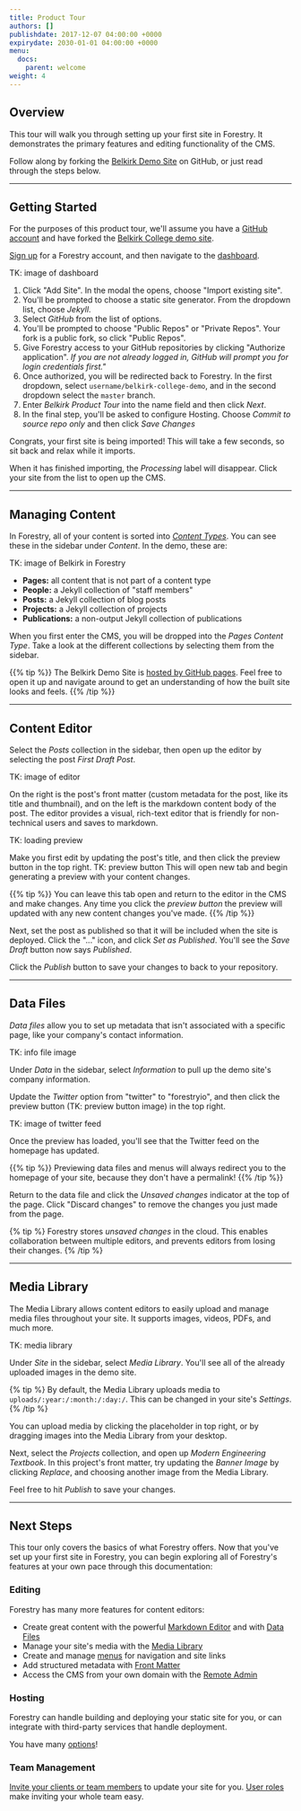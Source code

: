 ```yaml
---
title: Product Tour
authors: []
publishdate: 2017-12-07 04:00:00 +0000
expirydate: 2030-01-01 04:00:00 +0000
menu:
  docs:
    parent: welcome
weight: 4
---
```

## Overview
This tour will walk you through setting up your first site in Forestry. It demonstrates the primary features and editing functionality of the CMS.

Follow along by forking the [Belkirk Demo Site](https://github.com/forestryio/belkirk-jekyll-demo) on GitHub, or just read through the steps below.

---

## Getting Started
For the purposes of this product tour, we'll assume you have a [GitHub account](https://github.com/signup) and have forked the [Belkirk College demo site](https://github.com/forestryio/belkirk-demo-site).

[Sign up](https://app.forestry.io/signup) for a Forestry account, and then navigate to the [dashboard](https://app.forestry.io/dashboard).

TK: image of dashboard

1. Click "Add Site". In the modal the opens, choose "Import existing site".
2. You'll be prompted to choose a static site generator. From the dropdown list, choose *Jekyll*.
3. Select *GitHub* from the list of options.
4. You'll be prompted to choose "Public Repos" or "Private Repos". Your fork is a public fork, so click "Public Repos".
6. Give Forestry access to your GitHub repositories by clicking "Authorize application".
   *If you are not already logged in, GitHub will prompt you for login credentials first."*
7. Once authorized, you will be redirected back to Forestry. In the first dropdown, select `username/belkirk-college-demo`, and in the second dropdown select the `master` branch.
8. Enter *Belkirk Product Tour* into the name field and then click *Next*.
9. In the final step, you'll be asked to configure Hosting. Choose *Commit to source repo only* and then click *Save Changes*

Congrats, your first site is being imported! This will take a few seconds, so sit back and relax while it imports.

When it has finished importing, the *Processing* label will disappear. Click your site from the list to open up the CMS.

---

## Managing Content
In Forestry, all of your content is sorted into [*Content Types*](/docs/editing#content-types). You can see these in the sidebar under *Content*. In the demo, these are:

TK: image of Belkirk in Forestry

- **Pages:** all content that is not part of a content type
- **People:** a Jekyll collection of "staff members"
- **Posts:** a Jekyll collection of blog posts
- **Projects:** a Jekyll collection of projects
- **Publications:** a non-output Jekyll collection of publications

When you first enter the CMS, you will be dropped into the *Pages Content Type*. Take a look at the different collections by selecting them from the sidebar.

{{% tip %}}
The Belkirk Demo Site is [hosted by GitHub pages](https://forestryio.github.io/belkirk-jekyll-demo). Feel free to open it up and navigate around to get an understanding of how the built site looks and feels.
{{% /tip %}}

---

## Content Editor

Select the *Posts* collection in the sidebar, then open up the editor by selecting the post *First Draft Post*.

TK: image of editor

On the right is the post's front matter (custom metadata for the post, like its title and thumbnail), and on the left is the markdown content body of the post. The editor provides a visual, rich-text editor that is friendly for non-technical users and saves to markdown.

TK: loading preview

Make you first edit by updating the post's title, and then click the preview button in the top right. TK: preview button This will open new tab and begin generating a preview with your content changes.

{{% tip %}}
You can leave this tab open and return to the editor in the CMS and make changes. Any time you click the *preview button* the preview will updated with any new content changes you've made.
{{% /tip %}}

Next, set the post as published so that it will be included when the site is deployed. Click the "..." icon, and click *Set as Published*. You'll see the *Save Draft* button now says *Published*.

Click the *Publish* button to save your changes to back to your repository.

---

## Data Files

*Data files* allow you to set up metadata that isn't associated with a specific page, like your company's contact information.

TK: info file image

Under *Data* in the sidebar, select *Information* to pull up the demo site's company information.

Update the *Twitter* option from "twitter" to "forestryio", and then click the preview button (TK: preview button image) in the top right.

TK: image of twitter feed

Once the preview has loaded, you'll see that the Twitter feed on the homepage has updated.

{{% tip %}}
Previewing data files and menus will always redirect you to the homepage of your site, because they don't have a permalink!
{{% /tip %}}

Return to the data file and click the *Unsaved changes* indicator at the top of the page. Click "Discard changes" to remove the changes you just made from the page.

{% tip %}
Forestry stores *unsaved changes* in the cloud. This enables collaboration between multiple editors, and prevents editors from losing their changes.
{% /tip %}

---

## Media Library

The Media Library allows content editors to easily upload and manage media files throughout your site. It supports images, videos, PDFs, and much more.

TK: media library

Under *Site* in the sidebar, select *Media Library*. You'll see all of the already uploaded images in the demo site.

{% tip %}
By default, the Media Library uploads media to `uploads/:year:/:month:/:day:/`. This can be changed in your site's *Settings*.
{% /tip %}

You can upload media by clicking the placeholder in top right, or by dragging images into the Media Library from your desktop.

Next, select the *Projects* collection, and open up *Modern Engineering Textbook*. In this project's front matter, try updating the *Banner Image* by clicking *Replace*, and choosing another image from the Media Library.

Feel free to hit *Publish* to save your changes.

---

## Next Steps
This tour only covers the basics of what Forestry offers. Now that you've set up your first site in Forestry, you can begin exploring all of Forestry's features at your own pace through this documentation:

### Editing
Forestry has many more features for content editors:

- Create great content with the powerful [Markdown Editor](/docs/editing/markdown-editor) and with [Data Files](/docs/editing/data-files)
- Manage your site's media with the [Media Library](/docs/editing/media-library)
- Create and manage [menus](/docs/editing/menus) for navigation and site links
- Add structured metadata with [Front Matter](/docs/editing/front-matter)
- Access the CMS from your own domain with the [Remote Admin](/docs/editing/remote-admin)

### Hosting
Forestry can handle building and deploying your static site for you, or can integrate with third-party services that handle deployment.

You have many [options](/docs/hosting/)!

### Team Management
[Invite your clients or team members](/docs/settings/team-management) to update your site for you. [User roles](/docs/settings/team-management#user-roles) make inviting your whole team easy.
